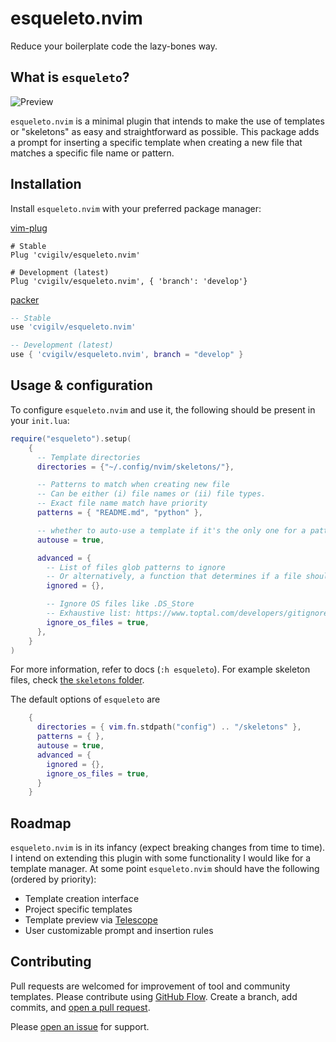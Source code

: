 # esqueleto.nvim

Reduce your boilerplate code the lazy-bones way.

## What is `esqueleto`?

![Preview](https://i.imgur.com/MBMkSF7.gif)

`esqueleto.nvim` is a minimal plugin that intends to make the use of templates
or "skeletons" as easy and straightforward as possible. This package adds a prompt
for inserting a specific template when creating a new file that matches a specific
file name or pattern.

## Installation

Install `esqueleto.nvim` with your preferred package manager:

[vim-plug](https://github.com/junegunn/vim-plug)

```vim
# Stable
Plug 'cvigilv/esqueleto.nvim'

# Development (latest)
Plug 'cvigilv/esqueleto.nvim', { 'branch': 'develop'}
```

[packer](https://github.com/wbthomason/packer.nvim)

```lua
-- Stable
use 'cvigilv/esqueleto.nvim'

-- Development (latest)
use { 'cvigilv/esqueleto.nvim', branch = "develop" }
```

## Usage & configuration

To configure `esqueleto.nvim` and use it, the following should be present in
your `init.lua`:
```lua
require("esqueleto").setup(
    {
      -- Template directories
      directories = {"~/.config/nvim/skeletons/"},

      -- Patterns to match when creating new file
      -- Can be either (i) file names or (ii) file types.
      -- Exact file name match have priority
      patterns = { "README.md", "python" },

      -- whether to auto-use a template if it's the only one for a pattern
      autouse = true,

      advanced = {
        -- List of files glob patterns to ignore
        -- Or alternatively, a function that determines if a file should be ignored
        ignored = {},

        -- Ignore OS files like .DS_Store
        -- Exhaustive list: https://www.toptal.com/developers/gitignore/api/windows,macos,linux
        ignore_os_files = true,
      },
    }
)
```
For more information, refer to docs (`:h esqueleto`). For example skeleton files,
check [the `skeletons` folder](skeletons/).

The default options of `esqueleto` are
~~~lua
    {
      directories = { vim.fn.stdpath("config") .. "/skeletons" },
      patterns = { },
      autouse = true,
      advanced = {
        ignored = {},
        ignore_os_files = true,
      }
    }
~~~

## Roadmap

`esqueleto.nvim` is in its infancy (expect breaking changes from time to time).
I intend on extending this plugin with some functionality I would like for a template
manager. At some point `esqueleto.nvim` should have the following (ordered by priority):

- Template creation interface
- Project specific templates
- Template preview via [Telescope](https://github.com/nvim-telescope/telescope.nvim)
- User customizable prompt and insertion rules

## Contributing

Pull requests are welcomed for improvement of tool and community templates.
Please contribute using [GitHub Flow](https://guides.github.com/introduction/flow/).
Create a branch, add commits, and
[open a pull request](https://github.com/cvigilv/esqueleto.nvim/compare/).

Please [open an issue](https://github.com/cvigilv/esqueleto.nvim/issues/new) for
support.
